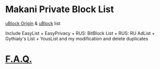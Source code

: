 Makani Private Block List
=========================

[uBlock Origin](http://github.com/gorhill/ublock) & [uBlock](http://ublock.org) list

Include EasyList + EasyPrivacy + RUS: BitBlock List + RUS: RU AdList + Gythialy's List + YousList and my modification and delete duplicates

[F.A.Q.](http://rusingineer.github.io/mpbl)
===========================================
